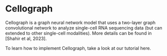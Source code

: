 # Cellograph

Cellograph is a graph neural network model that uses a two-layer graph convolutional network to analyze single-cell RNA sequencing data (but can extended to other single-cell modalities). More details can be found in [Shahir et al, 2023].

To learn how to implement Cellograph, take a look at our tutorial here.
